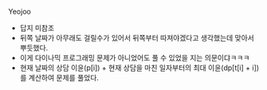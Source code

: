 Yeojoo
- 답지 미참조
- 뒤쪽 날짜가 아무래도 걸릴수가 있어서 뒤쪽부터 따져야겠다고 생각했는데 맞아서 뿌듯했다.
- 이게 다이나믹 프로그래밍 문제가 아니었어도 풀 수 있었을 지는 의문이댜ㅋㅋㅋ
- 현재 날짜의 상담 이윤(p[i]) + 현재 상담을 마친 일자부터의 최대 이윤(dp[t[i] + i])를 계산하여 문제를 풀었다.